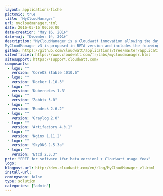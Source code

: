 ```yaml
---
layout: applications-fiche
pictonic: true
title: "MyCloudManager"
url: mycloudmanager.html
date: 2016-05-16 00:00:00
date-creation: "May 16, 2016"
date-maj: "December 14, 2016"
description: "MyCloudManager is a Cloudwatt innovation allowing the day-to-day administration of your instances with opensource tools, each leaders on their domain. MyCloudManager includes services such as monitoring, supervision, alerting, log management, time synchronisation, task scheduler, and backup (snapshot or soft) of Linux based instances of the user tenant. 
MyCloudManager v3 is proposed in BETA version and includes the folowing enhancements : multi-tenant, multi-region and detailled monitoriring of your MyCloudManager cluster."
github: https://github.com/cloudwatt/applications/tree/master/application-mycloudmanager
siteofficiel: https://www.cloudwatt.com/fr/labs/mycloudmanager.html
sitesupport: https://support.cloudwatt.com/
composants:
 - logo: ""
   version: "CoreOS Stable 1010.6"
 - logo: ""
   version: "Docker 1.10.3"
 - logo: ""
   version: "Kubernetes 1.3"
 - logo: ""
   version: "Zabbix 3.0"
 - logo: ""
   version: "Rundeck 2.6.2"
 - logo: ""
   version: "Graylog 2.0"
 - logo: ""
   version: "Artifactory 4.9.1"
 - logo: ""
   version: "Nginx 1.11.2"
 - logo: ""
   version: "SkyDNS 2.5.3a"
 - logo: ""
   version: "Etcd 2.0.3" 
prix: "FREE for software (for beta version) + Cloudwatt usage fees"
logo: 
blogpost-url: http://dev.cloudwatt.com/en/blog/MyCloudManager_v1.html
install-url: 
comingsoon: false
type: solution
categories: ["admin"]
---
```

